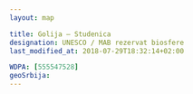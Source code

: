 ```yaml
---
layout: map

title: Golija – Studenica
designation: UNESCO / MAB rezervat biosfere
last_modified_at: 2018-07-29T18:32:14+02:00

WDPA: [555547528]
geoSrbija:
---
```

